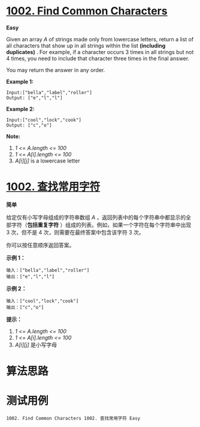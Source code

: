 # [1002. Find Common Characters][enTitle]

**Easy**

Given an array  *A*  of strings made only from lowercase letters, return a list of all characters that show up in all strings within the list **(including duplicates)** . For example, if a character occurs 3 times in all strings but not 4 times, you need to include that character three times in the final answer.

You may return the answer in any order.




**Example 1:** 

```
Input:["bella","label","roller"]
Output: ["e","l","l"]
```


**Example 2:** 

```
Input:["cool","lock","cook"]
Output: ["c","o"]
```



**Note:** 

1.  *1 <= A.length <= 100*  
2.  *1 <= A[i].length <= 100*  
3.  *A[i][j]*  is a lowercase letter






# [1002. 查找常用字符][cnTitle]

**简单**

给定仅有小写字母组成的字符串数组  *A* ，返回列表中的每个字符串中都显示的全部字符（**包括重复字符** ）组成的列表。例如，如果一个字符在每个字符串中出现 3 次，但不是 4 次，则需要在最终答案中包含该字符 3 次。

你可以按任意顺序返回答案。



**示例 1：** 

```
输入：["bella","label","roller"]
输出：["e","l","l"]

```

**示例 2：** 

```
输入：["cool","lock","cook"]
输出：["c","o"]

```



**提示：** 

1.  *1 <= A.length <= 100*  
2.  *1 <= A[i].length <= 100*  
3.  *A[i][j]*  是小写字母




# 算法思路

# 测试用例
```
1002. Find Common Characters 1002. 查找常用字符 Easy
```

[enTitle]: https://leetcode.com/problems/find-common-characters/
[cnTitle]: https://leetcode-cn.com/problems/find-common-characters/
